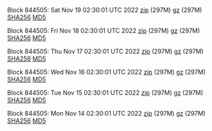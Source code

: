 Block 844505: Sat Nov 19 02:30:01 UTC 2022 [zip](https://files.01coin.io/mainnet/2022-11-19/bootstrap.dat.zip) (297M) [gz](https://files.01coin.io/mainnet/2022-11-19/bootstrap.dat.tar.gz) (297M) [SHA256](https://files.01coin.io/mainnet/2022-11-19/sha256.txt) [MD5](https://files.01coin.io/mainnet/2022-11-19/md5.txt)

Block 844505: Fri Nov 18 02:30:01 UTC 2022 [zip](https://files.01coin.io/mainnet/2022-11-18/bootstrap.dat.zip) (297M) [gz](https://files.01coin.io/mainnet/2022-11-18/bootstrap.dat.tar.gz) (297M) [SHA256](https://files.01coin.io/mainnet/2022-11-18/sha256.txt) [MD5](https://files.01coin.io/mainnet/2022-11-18/md5.txt)

Block 844505: Thu Nov 17 02:30:01 UTC 2022 [zip](https://files.01coin.io/mainnet/2022-11-17/bootstrap.dat.zip) (297M) [gz](https://files.01coin.io/mainnet/2022-11-17/bootstrap.dat.tar.gz) (297M) [SHA256](https://files.01coin.io/mainnet/2022-11-17/sha256.txt) [MD5](https://files.01coin.io/mainnet/2022-11-17/md5.txt)

Block 844505: Wed Nov 16 02:30:01 UTC 2022 [zip](https://files.01coin.io/mainnet/2022-11-16/bootstrap.dat.zip) (297M) [gz](https://files.01coin.io/mainnet/2022-11-16/bootstrap.dat.tar.gz) (297M) [SHA256](https://files.01coin.io/mainnet/2022-11-16/sha256.txt) [MD5](https://files.01coin.io/mainnet/2022-11-16/md5.txt)

Block 844505: Tue Nov 15 02:30:01 UTC 2022 [zip](https://files.01coin.io/mainnet/2022-11-15/bootstrap.dat.zip) (297M) [gz](https://files.01coin.io/mainnet/2022-11-15/bootstrap.dat.tar.gz) (297M) [SHA256](https://files.01coin.io/mainnet/2022-11-15/sha256.txt) [MD5](https://files.01coin.io/mainnet/2022-11-15/md5.txt)

Block 844505: Mon Nov 14 02:30:01 UTC 2022 [zip](https://files.01coin.io/mainnet/2022-11-14/bootstrap.dat.zip) (297M) [gz](https://files.01coin.io/mainnet/2022-11-14/bootstrap.dat.tar.gz) (297M) [SHA256](https://files.01coin.io/mainnet/2022-11-14/sha256.txt) [MD5](https://files.01coin.io/mainnet/2022-11-14/md5.txt)
